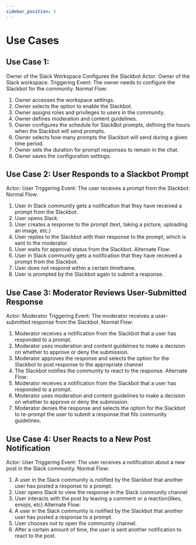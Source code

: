 ```yaml
---
sidebar_position: 5
---
```


# Use Cases

## Use Case 1: 
Owner of the Slack Workspace Configures the Slackbot
Actor: Owner of the Slack workspace.
Triggering Event: The owner needs to configure the Slackbot for the community.
Normal Flow:
1. Owner accesses the workspace settings.
2. Owner selects the option to enable the Slackbot.
3. Owner assigns roles and privileges to users in the community.
4. Owner defines moderation and content guidelines.
5. Owner configures the schedule for SlackBot prompts, defining the hours when the Slackbot will send prompts.
6. Owner selects how many prompts the Slackbot will send during a given time period.
7. Owner sets the duration for prompt responses to remain in the chat.
8. Owner saves the configuration settings.

## Use Case 2: User Responds to a Slackbot Prompt
Actor: User
Triggering Event: The user receives a prompt from the Slackbot.
Normal Flow:
1.  User in Slack community gets a notification that they have received a prompt from  the Slackbot.
2. User opens Slack.
3. User creates a response to the prompt (text, taking a picture, uploading an image, etc.)
4. User replies to the Slackbot with their response to the prompt, which is sent to the moderator.
5. User waits for approval status from the Slackbot.
Alternate Flow:
1.  User in Slack community gets a notification that they have received a prompt from  the Slackbot.
2. User does not respond within a certain timeframe. 
3. User is prompted by the Slackbot again to submit a response.

## Use Case 3: Moderator Reviews User-Submitted Response
Actor: Moderator
Triggering Event: The moderator receives a user-submitted response from the Slackbot.
Normal Flow:
1. Moderator receives a notification from the Slackbot that a user has responded to a prompt. 
2. Moderator uses moderation and content guidelines to make a decision on whether to approve or deny the submission.
3. Moderator approves the response and selects the option for the Slackbot to post response to the appropriate channel
4. The Slackbot notifies the community to react to the response.
Alternate Flow:
1. Moderator receives a notification from the Slackbot that a user has responded to a prompt. 
2. Moderator uses moderation and content guidelines to make a decision on whether to approve or deny the submission.
3. Moderator denies the response and selects the option for the Slackbot to re-prompt the user to submit a response that fits community guidelines.

## Use Case 4: User Reacts to a New Post Notification
Actor: User
Triggering Event: The user receives a notification about a new post in the Slack community.
Normal Flow:
1. A user in the Slack community is notified  by the Slackbot that another user has posted a response to a prompt.
2. User opens  Slack to view the response in the Slack community channel
3. User interacts with the post by leaving a comment or a reaction(likes, emojis, etc)
Alternate Flow:
1. A user in the Slack community is notified  by the Slackbot that another user has posted a response to a prompt.
2. User chooses not to open the community channel.
3. After a certain amount of time, the user is sent another notification to react to the post.